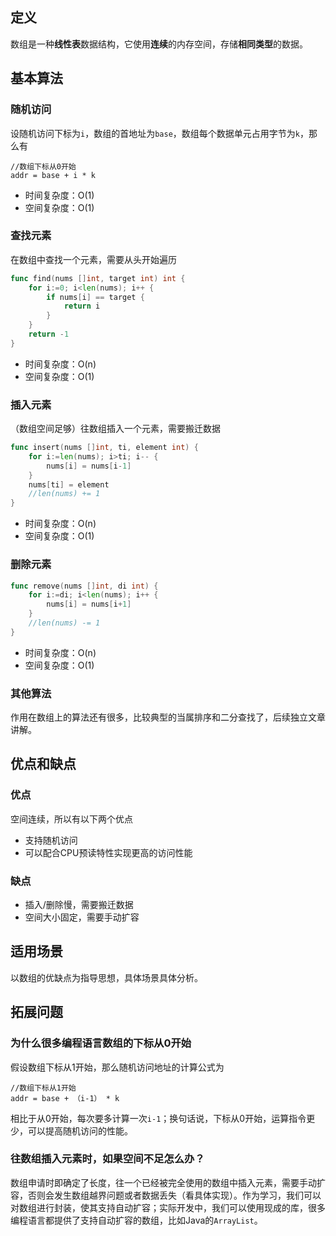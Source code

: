 ## 定义
数组是一种**线性表**数据结构，它使用**连续**的内存空间，存储**相同类型**的数据。

## 基本算法
### 随机访问
设随机访问下标为`i`，数组的首地址为`base`，数组每个数据单元占用字节为`k`，那么有
```
//数组下标从0开始
addr = base + i * k
```
- 时间复杂度：O(1)
- 空间复杂度：O(1)

### 查找元素
在数组中查找一个元素，需要从头开始遍历
```go
func find(nums []int, target int) int {
    for i:=0; i<len(nums); i++ {
        if nums[i] == target {
            return i
        }
    }
    return -1
}
```
- 时间复杂度：O(n)
- 空间复杂度：O(1)

### 插入元素
（数组空间足够）往数组插入一个元素，需要搬迁数据
```go
func insert(nums []int, ti, element int) {
    for i:=len(nums); i>ti; i-- {
        nums[i] = nums[i-1]
    }
    nums[ti] = element
    //len(nums) += 1
}
```
- 时间复杂度：O(n)
- 空间复杂度：O(1)

### 删除元素
```go
func remove(nums []int, di int) {
    for i:=di; i<len(nums); i++ {
        nums[i] = nums[i+1]
    }
    //len(nums) -= 1
}
```
- 时间复杂度：O(n)
- 空间复杂度：O(1)

### 其他算法
作用在数组上的算法还有很多，比较典型的当属排序和二分查找了，后续独立文章讲解。

## 优点和缺点
### 优点
空间连续，所以有以下两个优点
- 支持随机访问
- 可以配合CPU预读特性实现更高的访问性能

### 缺点
- 插入/删除慢，需要搬迁数据
- 空间大小固定，需要手动扩容

## 适用场景
以数组的优缺点为指导思想，具体场景具体分析。
## 拓展问题
### 为什么很多编程语言数组的下标从0开始
假设数组下标从1开始，那么随机访问地址的计算公式为
```
//数组下标从1开始
addr = base + （i-1） * k
```
相比于从0开始，每次要多计算一次`i-1`；换句话说，下标从0开始，运算指令更少，可以提高随机访问的性能。

### 往数组插入元素时，如果空间不足怎么办？
数组申请时即确定了长度，往一个已经被完全使用的数组中插入元素，需要手动扩容，否则会发生数组越界问题或者数据丢失（看具体实现）。作为学习，我们可以对数组进行封装，使其支持自动扩容；实际开发中，我们可以使用现成的库，很多编程语言都提供了支持自动扩容的数组，比如Java的`ArrayList`。